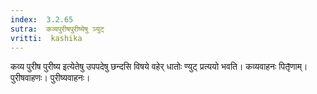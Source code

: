```yaml
---
index:  3.2.65
sutra:  कव्यपुरीषपुरीष्येषु ञ्युट्
vritti:  kashika 
---
```


कव्य पुरीष पुरीष्य इत्येतेषु उपपदेषु छन्दसि विषये वहेर् धातोः ण्युट् प्रत्ययो भवति। कव्यवाहनः पितृ̄णाम्। पुरीषवाहणः। पुरीष्यवाहनः।

